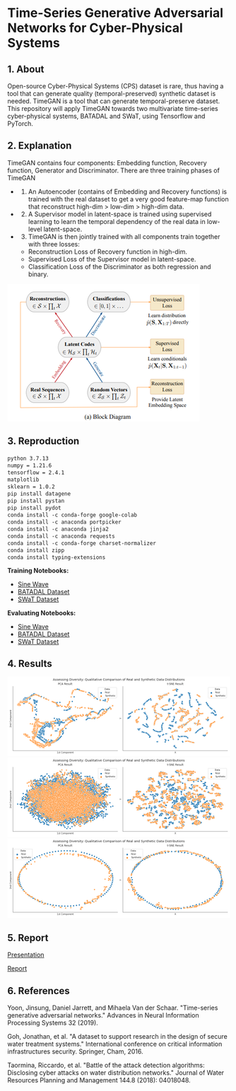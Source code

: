 # Time-Series Generative Adversarial Networks for Cyber-Physical Systems

## 1. About
Open-source Cyber-Physical Systems (CPS) dataset is rare, thus having a tool that can generate quality (temporal-preserved) synthetic dataset is needed. TimeGAN is a tool that can generate temporal-preserve dataset. This repository will apply TimeGAN towards two multivariate time-series cyber-physical systems, BATADAL and SWaT, using Tensorflow and PyTorch.

## 2. Explanation
TimeGAN contains four components: Embedding function, Recovery function, Generator and Discriminator. There are three training phases of TimeGAN
- 1. An Autoencoder (contains of Embedding and Recovery functions) is trained with the real dataset to get a very good feature-map function that reconstruct high-dim > low-dim > high-dim data.
- 2. A Supervisor model in latent-space is trained using supervised learning to learn the temporal dependency of the real data in low-level latent-space.
- 3. TimeGAN is then jointly trained with all components train together with three losses: 
  - Reconstruction Loss of Recovery function in high-dim.
  - Supervised Loss of the Supervisor model in latent-space.
  - Classification Loss of the Discriminator as both regression and binary.

![alt-text](https://github.com/mnguyen0226/tsgans_cps/blob/main/imgs/timegan_blocks.png)

## 3. Reproduction
```
python 3.7.13
numpy = 1.21.6
tensorflow = 2.4.1
matplotlib
sklearn = 1.0.2
pip install datagene
pip install pystan
pip install pydot
conda install -c conda-forge google-colab
conda install -c anaconda portpicker
conda install -c anaconda jinja2
conda install -c anaconda requests
conda install -c conda-forge charset-normalizer
conda install zipp
conda install typing-extensions
```

**Training Notebooks:**
- [Sine Wave](https://github.com/mnguyen0226/tsgans_cps/blob/main/src/tf_version/notebooks/time_gans/time_gan_sine_wave.ipynb)
- [BATADAL Dataset](https://github.com/mnguyen0226/tsgans_cps/blob/main/src/tf_version/notebooks/time_gans/time_gan_batadal.ipynb)
- [SWaT Dataset](https://github.com/mnguyen0226/tsgans_cps/blob/main/src/tf_version/notebooks/time_gans/time_gan_swat.ipynb)

**Evaluating Notebooks:**
- [Sine Wave](https://github.com/mnguyen0226/tsgans_cps/blob/main/src/tf_version/notebooks/evaluate/evaluate_synthetic_sine_wave.ipynb)
- [BATADAL Dataset](https://github.com/mnguyen0226/tsgans_cps/blob/main/src/tf_version/notebooks/evaluate/evaluate_synthetic_batadal.ipynb)
- [SWaT Dataset](https://github.com/mnguyen0226/tsgans_cps/blob/main/src/tf_version/notebooks/evaluate/evaluate_synthetic_swat.ipynb)

## 4. Results

![alt-text](https://github.com/mnguyen0226/tsgans_cps/blob/main/imgs/swat_visual.png)
![alt-text](https://github.com/mnguyen0226/tsgans_cps/blob/main/imgs/batadal_visual.png)
![alt-text](https://github.com/mnguyen0226/tsgans_cps/blob/main/imgs/sine_visual.png)

## 5. Report

[Presentation](https://github.com/mnguyen0226/tsgans_cps/blob/main/docs/presentation.pdf)

[Report](https://github.com/mnguyen0226/tsgans_cps/blob/main/docs/report.pdf)

## 6. References
Yoon, Jinsung, Daniel Jarrett, and Mihaela Van der Schaar. "Time-series generative adversarial networks." Advances in Neural Information Processing Systems 32 (2019).

Goh, Jonathan, et al. "A dataset to support research in the design of secure water treatment systems." International conference on critical information infrastructures security. Springer, Cham, 2016.

Taormina, Riccardo, et al. "Battle of the attack detection algorithms: Disclosing cyber attacks on water distribution networks." Journal of Water Resources Planning and Management 144.8 (2018): 04018048.
